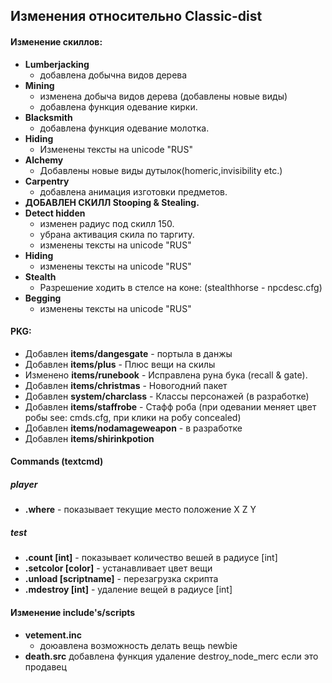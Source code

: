 ## Изменения относительно Classic-dist


#### Изменение скиллов:
* **Lumberjacking**
    * добавлена добычна видов дерева
* **Mining**
    * изменена добыча видов дерева (добавлены новые виды)
    * добавлена функция одевание кирки.
* **Blacksmith**
    * добавлена функция одевание молотка.
* **Hiding**
    * Изменены тексты на unicode "RUS"
* **Alchemy**
    * Добавлены новые виды дутылок(homeric,invisibility etc.)
* **Carpentry**
    * добавлена анимация изготовки предметов.
* **ДОБАВЛЕН СКИЛЛ Stooping & Stealing.**
* **Detect hidden**
    * изменен радиус под скилл 150.
    * убрана активация скила по таргиту.
    * изменены тексты на unicode "RUS"
* **Hiding**
    * изменены тексты на unicode "RUS"
* **Stealth**
    * Разрешение ходить в стелсе на коне: (stealthhorse - npcdesc.cfg)
* **Begging**
    * изменены тексты на unicode "RUS"



#### PKG:
- Добавлен **items/dangesgate** - портыла в данжы
- Добавлен **items/plus** - Плюс вещи на скилы
- Изменено **items/runebook** - Исправлена руна бука (recall & gate).
- Добавлен **items/christmas** - Новогодний пакет
- Добавлен **system/charclass** - Классы персонажей (в разработке)
- Добавлен **items/staffrobe** - Стафф роба (при одевании меняет цвет робы see: cmds.cfg, при клики на робу concealed)
- Добавлен **items/nodamageweapon** - в разработке
- Добавлен **items/shirinkpotion**


#### Commands (textcmd)
##### player
- **.where** - показывает текущие место положение X Z Y
##### test
- **.count [int]** - показывает количество вешей в радиусе [int]
- **.setcolor [color]** - устанавливает цвет вещи
- **.unload [scriptname]** - перезагрузка скрипта
- **.mdestroy [int]** - удаление вещей в радиусе [int]

#### Изменение include's/scripts
* **vetement.inc**
    * доюавлена возможность делать вещь newbie
* **death.src** добавлена функция удаление destroy_node_merc если это продавец
